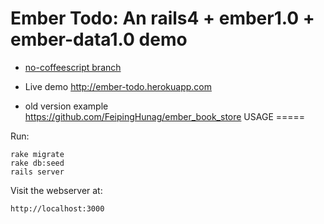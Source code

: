 Ember Todo: An rails4 + ember1.0 + ember-data1.0 demo
==================================
- [no-coffeescript branch](https://github.com/FeipingHunag/ember-todo/tree/no-coffeescript)
- Live demo <http://ember-todo.herokuapp.com>

- old version example <https://github.com/FeipingHunag/ember_book_store>
USAGE
=====

Run:

    rake migrate
    rake db:seed
    rails server

Visit the webserver at:

    http://localhost:3000
